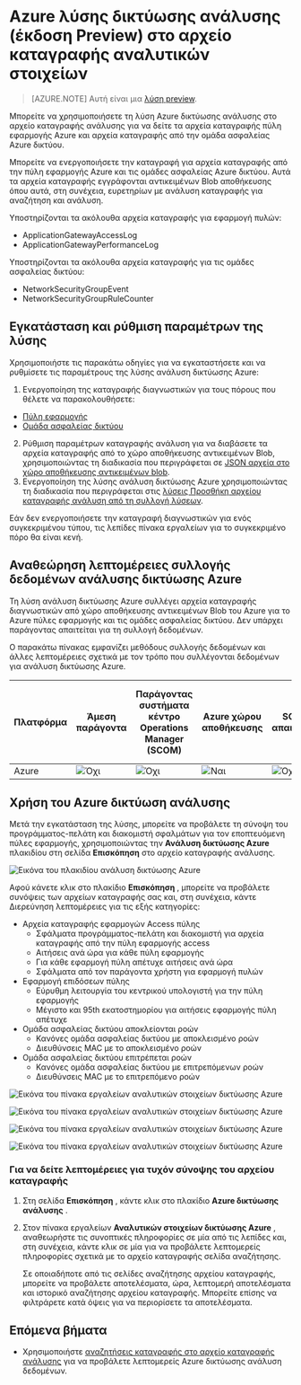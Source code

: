 <properties
    pageTitle="Azure δικτύωσης αναλυτικών στοιχείων λύσης στο αρχείο καταγραφής ανάλυσης | Microsoft Azure"
    description="Μπορείτε να χρησιμοποιήσετε τη λύση Azure δικτύωσης ανάλυσης στο αρχείο καταγραφής ανάλυσης για να δείτε τα αρχεία καταγραφής ομάδα ασφαλείας Azure δικτύου και αρχεία καταγραφής από την πύλη εφαρμογής Azure."
    services="log-analytics"
    documentationCenter=""
    authors="richrundmsft"
    manager="jochan"
    editor=""/>

<tags
    ms.service="log-analytics"
    ms.workload="na"
    ms.tgt_pltfrm="na"
    ms.devlang="na"
    ms.topic="article"
    ms.date="07/05/2016"
    ms.author="richrund"/>

# <a name="azure-networking-analytics-preview-solution-in-log-analytics"></a>Azure λύσης δικτύωσης ανάλυσης (έκδοση Preview) στο αρχείο καταγραφής αναλυτικών στοιχείων

>[AZURE.NOTE] Αυτή είναι μια [λύση preview](log-analytics-add-solutions.md#log-analytics-preview-solutions-and-features).

Μπορείτε να χρησιμοποιήσετε τη λύση Azure δικτύωσης ανάλυσης στο αρχείο καταγραφής ανάλυσης για να δείτε τα αρχεία καταγραφής πύλη εφαρμογής Azure και αρχεία καταγραφής από την ομάδα ασφαλείας Azure δικτύου.

Μπορείτε να ενεργοποιήσετε την καταγραφή για αρχεία καταγραφής από την πύλη εφαρμογής Azure και τις ομάδες ασφαλείας Azure δικτύου. Αυτά τα αρχεία καταγραφής εγγράφονται αντικειμένων Blob αποθήκευσης όπου αυτά, στη συνέχεια, ευρετηρίων με ανάλυση καταγραφής για αναζήτηση και ανάλυση.

Υποστηρίζονται τα ακόλουθα αρχεία καταγραφής για εφαρμογή πυλών:

+ ApplicationGatewayAccessLog
+ ApplicationGatewayPerformanceLog

Υποστηρίζονται τα ακόλουθα αρχεία καταγραφής για τις ομάδες ασφαλείας δικτύου:

+ NetworkSecurityGroupEvent
+ NetworkSecurityGroupRuleCounter

## <a name="install-and-configure-the-solution"></a>Εγκατάσταση και ρύθμιση παραμέτρων της λύσης

Χρησιμοποιήστε τις παρακάτω οδηγίες για να εγκαταστήσετε και να ρυθμίσετε τις παραμέτρους της λύσης ανάλυση δικτύωσης Azure:

1.  Ενεργοποίηση της καταγραφής διαγνωστικών για τους πόρους που θέλετε να παρακολουθήσετε:
  + [Πύλη εφαρμογής](../application-gateway/application-gateway-diagnostics.md)
  + [Ομάδα ασφαλείας δικτύου](../virtual-network/virtual-network-nsg-manage-log.md)
2.  Ρύθμιση παραμέτρων καταγραφής ανάλυση για να διαβάσετε τα αρχεία καταγραφής από το χώρο αποθήκευσης αντικειμένων Blob, χρησιμοποιώντας τη διαδικασία που περιγράφεται σε [JSON αρχεία στο χώρο αποθήκευσης αντικειμένων blob](../log-analytics/log-analytics-azure-storage-json.md).
3.  Ενεργοποίηση της λύσης ανάλυση δικτύωσης Azure χρησιμοποιώντας τη διαδικασία που περιγράφεται στις [λύσεις Προσθήκη αρχείου καταγραφής ανάλυση από τη συλλογή λύσεων](log-analytics-add-solutions.md).  

Εάν δεν ενεργοποιήσετε την καταγραφή διαγνωστικών για ενός συγκεκριμένου τύπου, τις λεπίδες πίνακα εργαλείων για το συγκεκριμένο πόρο θα είναι κενή.

## <a name="review-azure-networking-analytics-data-collection-details"></a>Αναθεώρηση λεπτομέρειες συλλογής δεδομένων ανάλυσης δικτύωσης Azure

Τη λύση ανάλυση δικτύωσης Azure συλλέγει αρχεία καταγραφής διαγνωστικών από χώρο αποθήκευσης αντικειμένων Blob του Azure για το Azure πύλες εφαρμογής και τις ομάδες ασφαλείας δικτύου.
Δεν υπάρχει παράγοντας απαιτείται για τη συλλογή δεδομένων.

Ο παρακάτω πίνακας εμφανίζει μεθόδους συλλογής δεδομένων και άλλες λεπτομέρειες σχετικά με τον τρόπο που συλλέγονται δεδομένων για ανάλυση δικτύωσης Azure.

| Πλατφόρμα | Άμεση παράγοντα | Παράγοντας συστήματα κέντρο Operations Manager (SCOM) | Azure χώρου αποθήκευσης | SCOM απαιτείται; | SCOM παράγοντας δεδομένων που αποστέλλονται μέσω ομάδας διαχείρισης | Συχνότητα συλλογής |
|---|---|---|---|---|---|---|
|Azure|![Όχι](./media/log-analytics-azure-networking/oms-bullet-red.png)|![Όχι](./media/log-analytics-azure-networking/oms-bullet-red.png)|![Ναι](./media/log-analytics-azure-networking/oms-bullet-green.png)|            ![Όχι](./media/log-analytics-azure-networking/oms-bullet-red.png)|![Όχι](./media/log-analytics-azure-networking/oms-bullet-red.png)| 10 λεπτά|

## <a name="use-azure-networking-analytics"></a>Χρήση του Azure δικτύωση ανάλυσης

Μετά την εγκατάσταση της λύσης, μπορείτε να προβάλετε τη σύνοψη του προγράμματος-πελάτη και διακομιστή σφαλμάτων για τον εποπτευόμενη πύλες εφαρμογής, χρησιμοποιώντας την **Ανάλυση δικτύωσης Azure** πλακιδίου στη σελίδα **Επισκόπηση** στο αρχείο καταγραφής ανάλυσης.

![Εικόνα του πλακιδίου ανάλυση δικτύωσης Azure](./media/log-analytics-azure-networking/log-analytics-azurenetworking-tile.png)

Αφού κάνετε κλικ στο πλακίδιο **Επισκόπηση** , μπορείτε να προβάλετε συνόψεις των αρχείων καταγραφής σας και, στη συνέχεια, κάντε Διερεύνηση λεπτομέρειες για τις εξής κατηγορίες:

+ Αρχεία καταγραφής εφαρμογών Access πύλης
  - Σφάλματα προγράμματος-πελάτη και διακομιστή για αρχεία καταγραφής από την πύλη εφαρμογής access
  - Αιτήσεις ανά ώρα για κάθε πύλη εφαρμογής
  - Για κάθε εφαρμογή πύλη απέτυχε αιτήσεις ανά ώρα
  - Σφάλματα από τον παράγοντα χρήστη για εφαρμογή πυλών
+ Εφαρμογή επιδόσεων πύλης
  - Εύρυθμη λειτουργία του κεντρικού υπολογιστή για την πύλη εφαρμογής
  - Μέγιστο και 95th εκατοστημορίου για αιτήσεις εφαρμογής πύλη απέτυχε
+ Ομάδα ασφαλείας δικτύου αποκλείονται ροών
  - Κανόνες ομάδα ασφαλείας δικτύου με αποκλεισμένο ροών
  - Διευθύνσεις MAC με το αποκλεισμένο ροών
+ Ομάδα ασφαλείας δικτύου επιτρέπεται ροών
  - Κανόνες ομάδα ασφαλείας δικτύου με επιτρεπόμενων ροών
  - Διευθύνσεις MAC με το επιτρεπόμενο ροών


![Εικόνα του πίνακα εργαλείων αναλυτικών στοιχείων δικτύωσης Azure](./media/log-analytics-azure-networking/log-analytics-azurenetworking01.png)

![Εικόνα του πίνακα εργαλείων αναλυτικών στοιχείων δικτύωσης Azure](./media/log-analytics-azure-networking/log-analytics-azurenetworking02.png)

![Εικόνα του πίνακα εργαλείων αναλυτικών στοιχείων δικτύωσης Azure](./media/log-analytics-azure-networking/log-analytics-azurenetworking03.png)

![Εικόνα του πίνακα εργαλείων αναλυτικών στοιχείων δικτύωσης Azure](./media/log-analytics-azure-networking/log-analytics-azurenetworking04.png)

### <a name="to-view-details-for-any-log-summary"></a>Για να δείτε λεπτομέρειες για τυχόν σύνοψης του αρχείου καταγραφής

1. Στη σελίδα **Επισκόπηση** , κάντε κλικ στο πλακίδιο **Azure δικτύωσης ανάλυσης** .
2. Στον πίνακα εργαλείων **Αναλυτικών στοιχείων δικτύωσης Azure** , αναθεωρήστε τις συνοπτικές πληροφορίες σε μία από τις λεπίδες και, στη συνέχεια, κάντε κλικ σε μία για να προβάλετε λεπτομερείς πληροφορίες σχετικά με το αρχείο καταγραφής σελίδα αναζήτησης.

    Σε οποιαδήποτε από τις σελίδες αναζήτησης αρχείου καταγραφής, μπορείτε να προβάλετε αποτελέσματα, ώρα, λεπτομερή αποτελέσματα και ιστορικό αναζήτησης αρχείου καταγραφής. Μπορείτε επίσης να φιλτράρετε κατά όψεις για να περιορίσετε τα αποτελέσματα.

## <a name="next-steps"></a>Επόμενα βήματα

- Χρησιμοποιήστε [αναζητήσεις καταγραφής στο αρχείο καταγραφής ανάλυσης](log-analytics-log-searches.md) για να προβάλετε λεπτομερείς Azure δικτύωσης ανάλυση δεδομένων.
